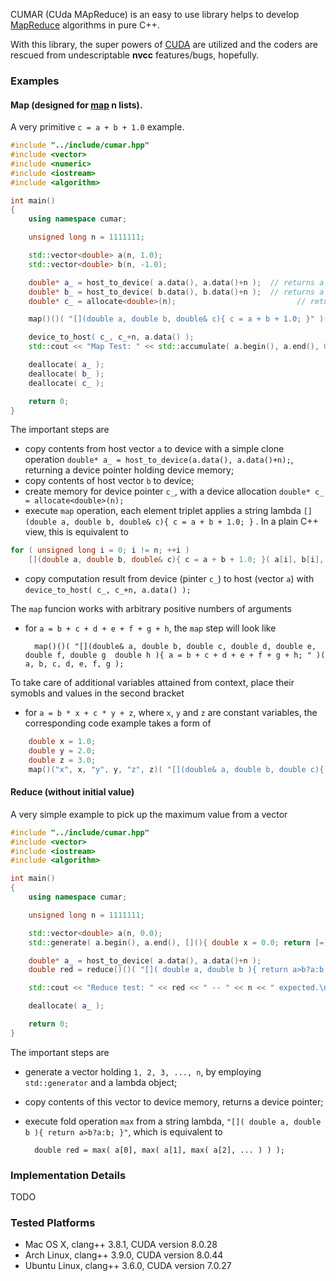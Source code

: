 CUMAR (CUda MApReduce) is an easy to use library helps to develop [MapReduce](https://www.wikiwand.com/en/MapReduce) algorithms in pure C++.

With this library, the super powers of [CUDA](https://www.wikiwand.com/en/CUDA) are utilized and the coders are rescued from undescriptable __nvcc__ features/bugs, hopefully.

### Examples

#### __Map__ (designed for __[map](http://www.wikiwand.com/en/Map_(higher-order_function)) n lists__).

A very primitive `c = a + b + 1.0` example.

```c++
#include "../include/cumar.hpp"
#include <vector>
#include <numeric>
#include <iostream>
#include <algorithm>

int main()
{
    using namespace cumar;

    unsigned long n = 1111111;

    std::vector<double> a(n, 1.0);
    std::vector<double> b(n, -1.0);

    double* a_ = host_to_device( a.data(), a.data()+n );  // returns a device ptr
    double* b_ = host_to_device( b.data(), b.data()+n );  // returns a device ptr
    double* c_ = allocate<double>(n);                           // returns a device ptr

    map()()( "[](double a, double b, double& c){ c = a + b + 1.0; }" )( a_, a_+n, b_, c_ );

    device_to_host( c_, c_+n, a.data() );
    std::cout << "Map Test: " << std::accumulate( a.begin(), a.end(), 0.0 ) << " -- " << n << " expected.\n";

    deallocate( a_ );
    deallocate( b_ );
    deallocate( c_ );

    return 0;
}
```

The important steps are

- copy contents from host vector `a` to device with a simple clone operation `double* a_ = host_to_device(a.data(), a.data()+n);`, returning a device pointer holding device memory;
- copy contents of host vector `b` to device;
- create memory for device pointer `c_`, with a device allocation `double* c_ = allocate<double>(n);`
- execute `map` operation, each element triplet applies a string lambda `[](double a, double b, double& c){ c = a + b + 1.0; }` . In a plain C++ view, this is equivalent to

```c++
for ( unsigned long i = 0; i != n; ++i )
    [](double a, double b, double& c){ c = a + b + 1.0; }( a[i], b[i], c[i] );
```

- copy computation result from device (pinter `c_`) to host (vector `a`) with `device_to_host( c_, c_+n, a.data() );`


The `map` funcion works with arbitrary positive numbers of arguments

+ for `a = b + c + d + e + f + g + h`, the `map` step will look like

		map()()( "[](double& a, double b, double c, double d, double e, double f, double g  double h ){ a = b + c + d + e + f + g + h; " )( a, b, c, d, e, f, g );

To take care of additional variables attained from context, place their symobls and values in the second bracket

+ for `a = b * x + c * y + z`, where `x`, `y` and `z` are constant variables, the corresponding code example takes a form of

```C++
	double x = 1.0;
	double y = 2.0;
	double z = 3.0;
	map()("x", x, "y", y, "z", z)( "[](double& a, double b, double c){ a = b*x + c*y + z; }" )( a, b, c );
```


#### __Reduce__ (without initial value)

A very simple example to pick up the maximum value from a vector

```C++
#include "../include/cumar.hpp"
#include <vector>
#include <iostream>
#include <algorithm>

int main()
{
    using namespace cumar;

    unsigned long n = 1111111;

    std::vector<double> a(n, 0.0);
    std::generate( a.begin(), a.end(), [](){ double x = 0.0; return [=]() mutable { x += 1.0; return x; }; }() );

    double* a_ = host_to_device( a.data(), a.data()+n );
    double red = reduce()()( "[]( double a, double b ){ return a>b?a:b; }" )( a_, a_+n );

    std::cout << "Reduce test: " << red << " -- " << n << " expected.\n";

    deallocate( a_ );

    return 0;
}
```

The important steps are

- generate a vector holding `1, 2, 3, ..., n`, by employing  `std::generator` and a lambda object;
- copy contents of this vector to device memory, returns a device pointer;
- execute fold operation `max` from a string lambda, `"[]( double a, double b ){ return a>b?a:b; }"`, which is equivalent to

		double red = max( a[0], max( a[1], max( a[2], ... ) ) );

### Implementation Details

TODO


### Tested Platforms


+ Mac OS X, clang++ 3.8.1, CUDA version 8.0.28
+ Arch Linux, clang++ 3.9.0, CUDA version 8.0.44
+ Ubuntu Linux, clang++ 3.6.0, CUDA version 7.0.27



